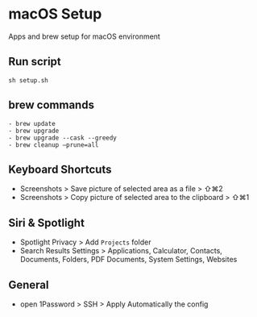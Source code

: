 # macOS Setup

Apps and brew setup for macOS environment

## Run script
```
sh setup.sh
```

## brew commands
```
- brew update
- brew upgrade
- brew upgrade --cask --greedy
- brew cleanup —prune=all
```

## Keyboard Shortcuts
- Screenshots > Save picture of selected area as a file > ⇧⌘2
- Screenshots > Copy picture of selected area to the clipboard > ⇧⌘1

## Siri & Spotlight
- Spotlight Privacy > Add `Projects` folder
- Search Results Settings > Applications, Calculator, Contacts, Documents, Folders, PDF Documents, System Settings, Websites

## General
- open 1Password > SSH > Apply Automatically the config
